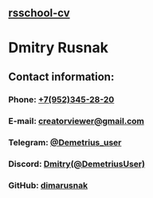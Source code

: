 ## [rsschool-cv](https://app.rs.school/) ##
# Dmitry Rusnak #


## Contact information: ##

### Phone: [+7(952)345-28-20](https://tel:+79523452820) ###

### E-mail: creatorviewer@gmail.com ###

### Telegram: [@Demetrius_user](https://t.me/Demetrius_user) ###

### Discord: [Dmitry(@DemetriusUser)](https://discord.com/users/830367835175125052) ###

### GitHub: [dimarusnak](https://github.com/dimarusnak) ###
